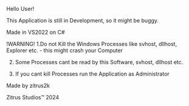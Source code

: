 Hello User!

This Application is still in Development, so it might be buggy.

Made in VS2022 on C#


!WARNING!
1.Do not Kill the Windows Processes like svhost, dllhost,
Explorer etc. - this might crash your Computer

2. Some Processes cant be read by this Software, svhost, dllhost etc.

3. If you cant kill Processes run the Application as Administrator


Made by zitrus2k

Zitrus Studios™ 2024
